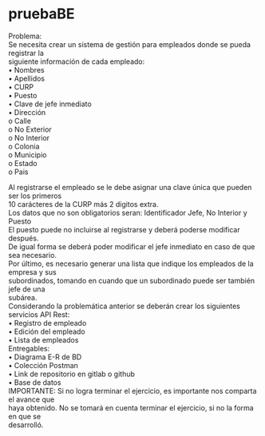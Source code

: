 # pruebaBE
Problema:  
Se necesita crear un sistema de gestión para empleados donde se pueda registrar la  
siguiente información de cada empleado:  
• Nombres  
• Apellidos  
• CURP  
• Puesto  
• Clave de jefe inmediato  
• Dirección  
o Calle  
o No Exterior  
o No Interior  
o Colonia  
o Municipio  
o Estado  
o Pais  

Al registrarse el empleado se le debe asignar una clave única que pueden ser los primeros  
10 carácteres de la CURP más 2 digitos extra.  
Los datos que no son obligatorios seran: Identificador Jefe, No Interior y Puesto  
El puesto puede no incluirse al registrarse y deberá poderse modificar después.  
De igual forma se deberá poder modificar el jefe inmediato en caso de que sea necesario.  
Por último, es necesario generar una lista que indique los empleados de la empresa y sus  
subordinados, tomando en cuando que un subordinado puede ser también jefe de una  
subárea.    
Considerando la problemática anterior se deberán crear los siguientes servicios API Rest:  
• Registro de empleado  
• Edición del empleado  
• Lista de empleados    
Entregables:  
• Diagrama E-R de BD  
• Colección Postman  
• Link de repositorio en gitlab o github  
• Base de datos  
IMPORTANTE: Si no logra terminar el ejercicio, es importante nos comparta el avance que  
haya obtenido. No se tomará en cuenta terminar el ejercicio, si no la forma en que se  
desarrolló.  
